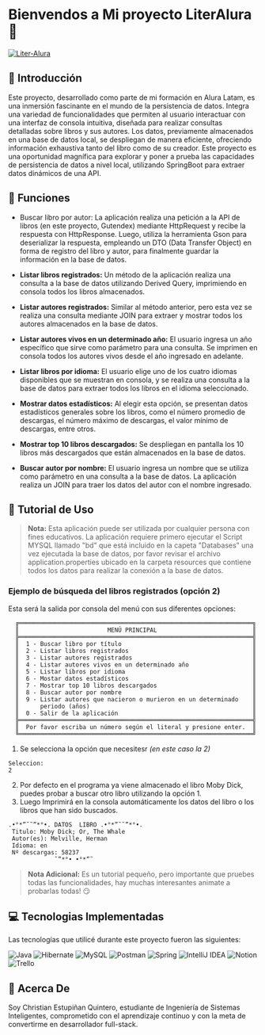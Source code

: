 <h1>Bienvendos a Mi proyecto LiterAlura 🚀</h1>
<a href="https://imgbb.com/"><img src="https://i.ibb.co/QkQXNnF/Liter-Alura.jpg" alt="Liter-Alura" border="0"></a>

## 📖 Introducción
Este proyecto, desarrollado como parte de mi formación en Alura Latam, es una inmersión fascinante en el mundo de la persistencia de datos. 
Integra una variedad de funcionalidades que permiten al usuario interactuar con una interfaz de consola intuitiva, diseñada para realizar consultas detalladas sobre libros y sus autores. 
Los datos, previamente almacenados en una base de datos local, se despliegan de manera eficiente, ofreciendo información exhaustiva tanto del libro como de su creador. Este proyecto es una oportunidad magnífica para explorar 
y poner a prueba las capacidades de persistencia de datos a nivel local, utilizando SpringBoot para extraer datos dinámicos de una API.


## 🔧 Funciones
- Buscar libro por autor: La aplicación realiza una petición a la API de libros (en este proyecto, Gutendex) mediante 
HttpRequest y recibe la respuesta con HttpResponse. Luego, utiliza la herramienta Gson para deserializar la respuesta, 
empleando un DTO (Data Transfer Object) en forma de registro del libro y autor, para finalmente guardar la información en la base de datos.


- **Listar libros registrados:** Un método de la aplicación realiza una consulta a la base de datos utilizando Derived Query, 
imprimiendo en consola todos los libros almacenados.


- **Listar autores registrados:** Similar al método anterior, pero esta vez se realiza una consulta mediante JOIN para 
extraer y mostrar todos los autores almacenados en la base de datos.


- **Listar autores vivos en un determinado año:** El usuario ingresa un año específico que sirve como parámetro para una 
consulta. Se imprimen en consola todos los autores vivos desde el año ingresado en adelante.


- **Listar libros por idioma:** El usuario elige uno de los cuatro idiomas disponibles que se muestran en consola, 
y se realiza una consulta a la base de datos para extraer todos los libros en el idioma seleccionado.


- **Mostrar datos estadísticos:** Al elegir esta opción, se presentan datos estadísticos generales sobre los libros, 
como el número promedio de descargas, el número máximo de descargas, el valor mínimo de descargas, entre otros.


- **Mostrar top 10 libros descargados:** Se despliegan en pantalla los 10 libros más descargados 
que están almacenados en la base de datos.

- **Buscar autor por nombre:** El usuario ingresa un nombre que se utiliza como parámetro en una consulta a la base de datos.
La aplicación realiza un JOIN para traer los datos del autor con el nombre ingresado.


## 📝 Tutorial de Uso
>**Nota:** 
>Esta aplicación puede ser utilizada por cualquier persona con fines educativos.
>La aplicación requiere primero ejecutar el Script MYSQL llamado "bd" que está incluido en la capeta "Databases"
>una vez ejecutada la base de datos, por favor revisar el archivo application.properties ubicado en la carpeta resources
>que contiene todos los datos para realizar la conexión a la base de datos.
### Ejemplo de búsqueda del libros registrados (opción 2)
Esta será la salida por consola del menú con sus diferentes opciones:
```
  ╔══════════════════════════════════════════════════════════════════╗
  ║                         MENÚ PRINCIPAL                           ║
  ╠══════════════════════════════════════════════════════════════════╣
  ║  1 - Buscar libro por título                                     ║
  ║  2 - Listar libros registrados                                   ║
  ║  3 - Listar autores registrados                                  ║
  ║  4 - Listar autores vivos en un determinado año                  ║
  ║  5 - Listar libros por idioma                                    ║
  ║  6 - Mostar datos estadísticos                                   ║
  ║  7 - Mostrar top 10 libros descargados                           ║
  ║  8 - Buscar autor por nombre                                     ║
  ║  9 - Listar autores que nacieron o murieron en un determinado    ║
  ║      periodo (años)                                              ║
  ║  0 - Salir de la aplicación                                      ║
  ╠══════════════════════════════════════════════════════════════════╣
  ║  Por favor escriba un número según el literal y presione enter.  ║
  ╚══════════════════════════════════════════════════════════════════╝
```
1. Se selecciona la opción que necesitesr *(en este caso la 2)* 
```
Seleccion:
2
```
2. Por defecto en el programa ya viene almacenado el libro Moby Dick, puedes probar a buscar otro libro
utilizando la opción 1.
3. Luego Imprimirá en la consola automáticamente los datos del libro o los libros que han sido buscados.
```
.•°*”˜˜”*°•. DATOS  LIBRO .•°*”˜˜”*°•. 
 Titulo: Moby Dick; Or, The Whale 
 Autor(es): Melville, Herman 
 Idioma: en 
 Nº descargas: 58237 
             ˜”*°• •°*”˜ 
```

>**Nota Adicional:** Es un tutorial pequeño, pero importante que pruebes todas las funcionalidades, 
> hay muchas interesantes animate a probarlas todas! 😏

## 💻 Tecnologias Implementadas
Las tecnologías que utilicé durante este proyecto fueron las siguientes:


![Java](https://img.shields.io/badge/java-%23ED8B00.svg?style=for-the-badge&logo=openjdk&logoColor=white)
 ![Hibernate](https://img.shields.io/badge/Hibernate-59666C?style=for-the-badge&logo=Hibernate&logoColor=white)
  ![MySQL](https://img.shields.io/badge/mysql-4479A1.svg?style=for-the-badge&logo=mysql&logoColor=white)
  ![Postman](https://img.shields.io/badge/Postman-FF6C37?style=for-the-badge&logo=postman&logoColor=white)
  ![Spring](https://img.shields.io/badge/spring-%236DB33F.svg?style=for-the-badge&logo=spring&logoColor=white)
  ![IntelliJ IDEA](https://img.shields.io/badge/IntelliJIDEA-000000.svg?style=for-the-badge&logo=intellij-idea&logoColor=white)
  ![Notion](https://img.shields.io/badge/Notion-%23000000.svg?style=for-the-badge&logo=notion&logoColor=white)
 ![Trello](https://img.shields.io/badge/Trello-%23026AA7.svg?style=for-the-badge&logo=Trello&logoColor=white)

## 👤 Acerca De
Soy Christian Estupiñan Quintero, estudiante de Ingeniería de Sistemas Inteligentes, comprometido con el aprendizaje 
continuo y con la meta de convertirme en desarrollador full-stack.




